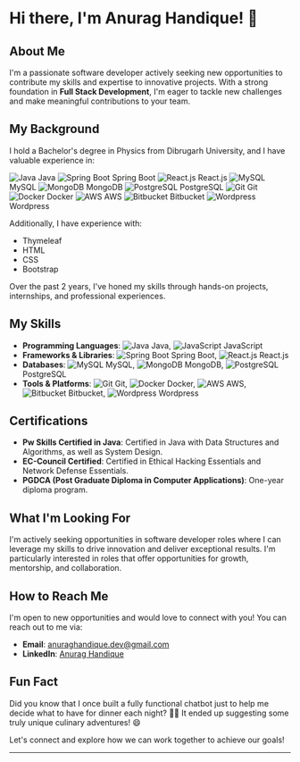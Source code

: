# Hi there, I'm Anurag Handique! 👋

## About Me

I'm a passionate software developer actively seeking new opportunities to contribute my skills and expertise to innovative projects. With a strong foundation in **Full Stack Development**, I'm eager to tackle new challenges and make meaningful contributions to your team.

## My Background

I hold a Bachelor's degree in Physics from Dibrugarh University, and I have valuable experience in:

![Java](https://img.icons8.com/color/48/000000/java-coffee-cup-logo.png) Java  ![Spring Boot](https://img.icons8.com/color/48/000000/spring-logo.png) Spring Boot  ![React.js](https://img.icons8.com/office/48/000000/react.png) React.js  ![MySQL](https://img.icons8.com/color/48/000000/mysql-logo.png) MySQL  ![MongoDB](https://img.icons8.com/color/48/000000/mongodb.png) MongoDB  ![PostgreSQL](https://img.icons8.com/color/48/000000/postgreesql.png) PostgreSQL  ![Git](https://img.icons8.com/color/48/000000/git.png) Git  ![Docker](https://img.icons8.com/color/48/000000/docker.png) Docker  ![AWS](https://img.icons8.com/color/48/000000/amazon-web-services.png) AWS  ![Bitbucket](https://img.icons8.com/color/48/000000/bitbucket.png) Bitbucket  ![Wordpress](https://img.icons8.com/color/48/000000/wordpress.png) Wordpress  

Additionally, I have experience with:

- Thymeleaf
- HTML
- CSS
- Bootstrap

Over the past 2 years, I've honed my skills through hands-on projects, internships, and professional experiences.

## My Skills

- **Programming Languages**: ![Java](https://img.icons8.com/color/48/000000/java-coffee-cup-logo.png) Java, ![JavaScript](https://img.icons8.com/color/48/000000/javascript.png) JavaScript
- **Frameworks & Libraries**: ![Spring Boot](https://img.icons8.com/color/48/000000/spring-logo.png) Spring Boot, ![React.js](https://img.icons8.com/office/48/000000/react.png) React.js
- **Databases**: ![MySQL](https://img.icons8.com/color/48/000000/mysql-logo.png) MySQL, ![MongoDB](https://img.icons8.com/color/48/000000/mongodb.png) MongoDB, ![PostgreSQL](https://img.icons8.com/color/48/000000/postgreesql.png) PostgreSQL
- **Tools & Platforms**: ![Git](https://img.icons8.com/color/48/000000/git.png) Git, ![Docker](https://img.icons8.com/color/48/000000/docker.png) Docker, ![AWS](https://img.icons8.com/color/48/000000/amazon-web-services.png) AWS, ![Bitbucket](https://img.icons8.com/color/48/000000/bitbucket.png) Bitbucket, ![Wordpress](https://img.icons8.com/color/48/000000/wordpress.png) Wordpress

## Certifications

- **Pw Skills Certified in Java**: Certified in Java with Data Structures and Algorithms, as well as System Design.
- **EC-Council Certified**: Certified in Ethical Hacking Essentials and Network Defense Essentials.
- **PGDCA (Post Graduate Diploma in Computer Applications)**: One-year diploma program.

## What I'm Looking For

I'm actively seeking opportunities in software developer roles where I can leverage my skills to drive innovation and deliver exceptional results. I'm particularly interested in roles that offer opportunities for growth, mentorship, and collaboration.

## How to Reach Me

I'm open to new opportunities and would love to connect with you! You can reach out to me via:

- **Email**: anuraghandique.dev@gmail.com
- **LinkedIn**: [Anurag Handique](https://www.linkedin.com/in/anurag-handique/)

## Fun Fact

Did you know that I once built a fully functional chatbot just to help me decide what to have for dinner each night? 🍔🤖 It ended up suggesting some truly unique culinary adventures! 😄

Let's connect and explore how we can work together to achieve our goals!

---
